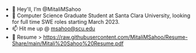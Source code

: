 - 👋 Hey'll, I’m @MitaliMSahoo
- 📖 Computer Science Graduate Student at Santa Clara University, looking for full time SWE roles starting March 2023.
- 📫 Hit me up @ msahoo@scu.edu
- 📄 Resume > https://raw.githubusercontent.com/MitaliMSahoo/Resume-Share/main/Mitali%20Sahoo%20Resume.pdf


<!---
MitaliMSahoo/MitaliMSahoo is a ✨ special ✨ repository because its `README.md` (this file) appears on your GitHub profile.
You can click the Preview link to take a look at your changes.
--->
